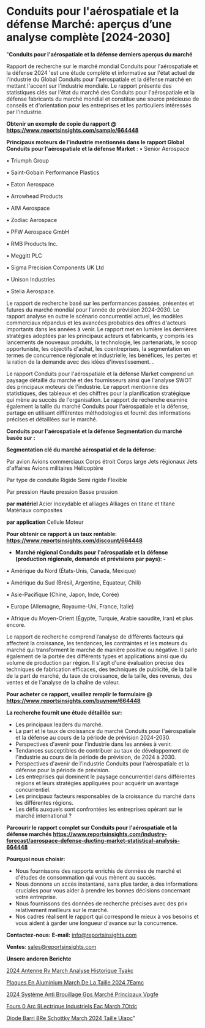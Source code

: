 # Conduits pour l'aérospatiale et la défense Marché: aperçus d’une analyse complète [2024-2030]

"<strong>Conduits pour l'aérospatiale et la défense derniers aperçus du marché</strong>

Rapport de recherche sur le marché mondial Conduits pour l'aérospatiale et la défense 2024 'est une étude complète et informative sur l'état actuel de l'industrie du Global Conduits pour l'aérospatiale et la défense marché en mettant l'accent sur l'industrie mondiale. Le rapport présente des statistiques clés sur l'état du marché des Conduits pour l'aérospatiale et la défense fabricants du marché mondial et constitue une source précieuse de conseils et d'orientation pour les entreprises et les particuliers intéressés par l'industrie.

<strong>Obtenir un exemple de copie du rapport @ <a href=https://www.reportsinsights.com/sample/664448>https://www.reportsinsights.com/sample/664448</a></strong>

<strong>Principaux moteurs de l'industrie mentionnés dans le rapport Global Conduits pour l'aérospatiale et la défense Market</strong> :
• Senior Aerospace

• Triumph Group

• Saint-Gobain Performance Plastics

• Eaton Aerospace

• Arrowhead Products

• AIM Aerospace

• Zodiac Aerospace

• PFW Aerospace GmbH

• RMB Products Inc.

• Meggitt PLC

• Sigma Precision Components UK Ltd

• Unison Industries

• Stelia Aerospace.

Le rapport de recherche basé sur les performances passées, présentes et futures du marché mondial pour l'année de prévision 2024-2030. Le rapport analyse en outre le scénario concurrentiel actuel, les modèles commerciaux répandus et les avancées probables des offres d'acteurs importants dans les années à venir. Le rapport met en lumière les dernières stratégies adoptées par les principaux acteurs et fabricants, y compris les lancements de nouveaux produits, la technologie, les partenariats, le scoop opportuniste, les objectifs d'achat, les coentreprises, la segmentation en termes de concurrence régionale et industrielle, les bénéfices, les pertes et la ration de la demande avec des idées d'investissement. .

Le rapport Conduits pour l'aérospatiale et la défense Market comprend un paysage détaillé du marché et des fournisseurs ainsi que l'analyse SWOT des principaux moteurs de l'industrie. Le rapport mentionne des statistiques, des tableaux et des chiffres pour la planification stratégique qui mène au succès de l'organisation. Le rapport de recherche examine également la taille du marché Conduits pour l'aérospatiale et la défense, partage en utilisant différentes méthodologies et fournit des informations précises et détaillées sur le marché.

<strong>Conduits pour l'aérospatiale et la défense Segmentation du marché basée sur :</strong>

<strong> Segmentation clé du marché aérospatial et de la défense: </strong>

Par avion
Avions commerciaux
Corps étroit
Corps large
Jets régionaux
Jets d'affaires
Avions militaires
Hélicoptère

Par type de conduite
Rigide
Semi rigide
Flexible

Par pression
Haute pression
Basse pression

<strong> par matériel </strong>
Acier inoxydable et alliages
Alliages en titane et titane
Matériaux composites

<strong> par application </strong>
Cellule
Moteur

<strong>Pour obtenir ce rapport à un taux rentable: <a href=https://www.reportsinsights.com/discount/664448>https://www.reportsinsights.com/discount/664448</a></strong>
<ul>
  <li><strong>Marché régional Conduits pour l'aérospatiale et la défense (production régionale, demande et prévisions par pays): -</strong></li>
</ul>
• Amérique du Nord (États-Unis, Canada, Mexique)

• Amérique du Sud (Brésil, Argentine, Equateur, Chili)

• Asie-Pacifique (Chine, Japon, Inde, Corée)

• Europe (Allemagne, Royaume-Uni, France, Italie)

• Afrique du Moyen-Orient (Égypte, Turquie, Arabie saoudite, Iran) et plus encore.

Le rapport de recherche comprend l’analyse de différents facteurs qui affectent la croissance, les tendances, les contraintes et les moteurs du marché qui transforment le marché de manière positive ou négative. Il parle également de la portée des différents types et applications ainsi que du volume de production par région. Il s'agit d'une évaluation précise des techniques de fabrication efficaces, des techniques de publicité, de la taille de la part de marché, du taux de croissance, de la taille, des revenus, des ventes et de l'analyse de la chaîne de valeur.

<strong>Pour acheter ce rapport, veuillez remplir le formulaire @   <a href=https://www.reportsinsights.com/buynow/664448>https://www.reportsinsights.com/buynow/664448</a></strong>

<strong>La recherche fournit une étude détaillée sur:</strong>
<ul>
  <li>Les principaux leaders du marché.</li>
  <li>La part et le taux de croissance du marché Conduits pour l'aérospatiale et la défense au cours de la période de prévision 2024-2030.</li>
  <li>Perspectives d'avenir pour l'industrie dans les années à venir.</li>
  <li>Tendances susceptibles de contribuer au taux de développement de l'industrie au cours de la période de prévision, de 2024 à 2030.</li>
  <li>Perspectives d'avenir de l'industrie Conduits pour l'aérospatiale et la défense pour la période de prévision.</li>
  <li>Les entreprises qui dominent le paysage concurrentiel dans différentes régions et leurs stratégies appliquées pour acquérir un avantage concurrentiel.</li>
  <li>Les principaux facteurs responsables de la croissance du marché dans les différentes régions.</li>
  <li>Les défis auxquels sont confrontées les entreprises opérant sur le marché international ?</li>
</ul>

<strong>Parcourir le rapport complet sur Conduits pour l'aérospatiale et la défense marchés <a href=https://www.reportsinsights.com/industry-forecast/aerospace-defense-ducting-market-statistical-analysis-664448>https://www.reportsinsights.com/industry-forecast/aerospace-defense-ducting-market-statistical-analysis-664448</a></strong>

<strong>Pourquoi nous choisir:</strong>
<ul>
  <li>Nous fournissons des rapports enrichis de données de marché et d'études de consommation qui vous mènent au succès.</li>
  <li>Nous donnons un accès instantané, sans plus tarder, à des informations cruciales pour vous aider à prendre les bonnes décisions concernant votre entreprise.</li>
  <li>Nous fournissons des données de recherche précises avec des prix relativement meilleurs sur le marché.</li>
  <li>Nos cadres réalisent le rapport qui correspond le mieux à vos besoins et vous aident à garder une longueur d'avance sur la concurrence.</li>
</ul>
<strong>Contactez-nous:
</strong><strong>E-mail:</strong> <a href=mailto:info@reportsinsights.com>info@reportsinsights.com</a>

<strong>Ventes</strong>: <a href=mailto:sales@reportsinsights.com>sales@reportsinsights.com</a>

<strong>Unsere anderen Berichte</strong>

<a href=https://www.linkedin.com/pulse/2024-antenne-rv-march%C3%A9-analyse-historique-tyakc/>2024 Antenne Rv March Analyse Historique Tyakc</a>

<a href=https://www.linkedin.com/pulse/plaques-en-aluminium-march%C3%A9-de-la-taille-2024-7eamc/>Plaques En Aluminium March De La Taille 2024 7Eamc</a>

<a href=https://www.linkedin.com/pulse/2024-système-anti-brouillage-gps-marché-principaux-vpgfe/>2024 Système Anti Brouillage Gps Marché Principaux Vpgfe</a>

<a href=https://www.linkedin.com/pulse/fours-%C3%A0-arc-%C3%A9lectrique-industriels-eac-march%C3%A9-7otdc/>Fours  0 Arc  9Lectrique Industriels Eac March 7Otdc</a>

<a href=https://www.linkedin.com/pulse/diode-barri%C3%A8re-schottky-march%C3%A9-2024-taille-uiapc/>Diode Barri 8Re Schottky March 2024 Taille Uiapc</a>"

